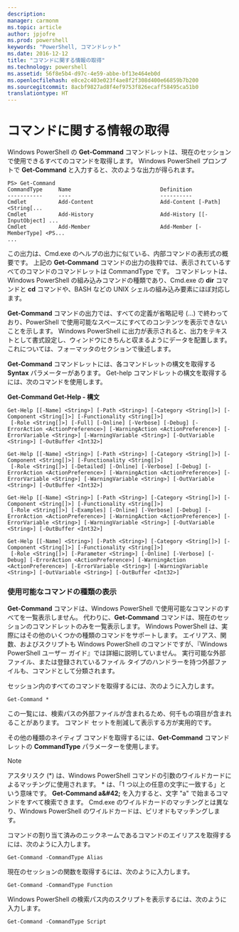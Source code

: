 ```yaml
---
description: 
manager: carmonm
ms.topic: article
author: jpjofre
ms.prod: powershell
keywords: "PowerShell, コマンドレット"
ms.date: 2016-12-12
title: "コマンドに関する情報の取得"
ms.technology: powershell
ms.assetid: 56f8e5b4-d97c-4e59-abbe-bf13e464eb0d
ms.openlocfilehash: e8ce2c403e023f4ae8f2f308d400e66859b7b200
ms.sourcegitcommit: 8acbf9827ad8f4ef9753f826ecaff58495ca51b0
translationtype: HT
---
```

# <a name="getting-information-about-commands"></a>コマンドに関する情報の取得
Windows PowerShell の **Get-Command** コマンドレットは、現在のセッションで使用できるすべてのコマンドを取得します。 Windows PowerShell プロンプトで **Get-Command** と入力すると、次のような出力が得られます。

```
PS> Get-Command
CommandType     Name                            Definition
-----------     ----                            ----------
Cmdlet          Add-Content                     Add-Content [-Path] <String[...
Cmdlet          Add-History                     Add-History [[-InputObject] ...
Cmdlet          Add-Member                      Add-Member [-MemberType] <PS...
...
```

この出力は、Cmd.exe のヘルプの出力に似ている、内部コマンドの表形式の概要です。 上記の **Get-Command** コマンドの出力の抜粋では、表示されているすべてのコマンドのコマンドレットは CommandType です。 コマンドレットは、Windows PowerShell の組み込みコマンドの種類であり、Cmd.exe の **dir** コマンドと **cd** コマンドや、BASH などの UNIX シェルの組み込み要素にほぼ対応します。

**Get-Command** コマンドの出力では、すべての定義が省略記号 (...) で終わっており、PowerShell で使用可能なスペースにすべてのコンテンツを表示できないことを示します。 Windows PowerShell に出力が表示されると、出力をテキストとして書式設定し、ウィンドウにきちんと収まるようにデータを配置します。 これについては、フォーマッタのセクションで後述します。

**Get-Command** コマンドレットには、各コマンドレットの構文を取得する **Syntax** パラメーターがあります。 Get-help コマンドレットの構文を取得するには、次のコマンドを使用します。

**Get-Command Get-Help - 構文**

```
Get-Help [[-Name] <String>] [-Path <String>] [-Category <String[]>] [-Component <String[]>] [-Functionality <String[]>]
 [-Role <String[]>] [-Full] [-Online] [-Verbose] [-Debug] [-ErrorAction <ActionPreference>] [-WarningAction <ActionPreference>] [-ErrorVariable <String>] [-WarningVariable <String>] [-OutVariable <String>] [-OutBuffer <Int32>]

Get-Help [[-Name] <String>] [-Path <String>] [-Category <String[]>] [-Component <String[]>] [-Functionality <String[]>]
 [-Role <String[]>] [-Detailed] [-Online] [-Verbose] [-Debug] [-ErrorAction <ActionPreference>] [-WarningAction <ActionPreference>] [-ErrorVariable <String>] [-WarningVariable <String>] [-OutVariable <String>] [-OutBuffer <Int32>]

Get-Help [[-Name] <String>] [-Path <String>] [-Category <String[]>] [-Component <String[]>] [-Functionality <String[]>]
 [-Role <String[]>] [-Examples] [-Online] [-Verbose] [-Debug] [-ErrorAction <ActionPreference>] [-WarningAction <ActionPreference>] [-ErrorVariable <String>] [-WarningVariable <String>] [-OutVariable <String>] [-OutBuffer <Int32>]

Get-Help [[-Name] <String>] [-Path <String>] [-Category <String[]>] [-Component <String[]>] [-Functionality <String[]>]
 [-Role <String[]>] [-Parameter <String>] [-Online] [-Verbose] [-Debug] [-ErrorAction <ActionPreference>] [-WarningAction <ActionPreference>] [-ErrorVariable <String>] [-WarningVariable <String>] [-OutVariable <String>] [-OutBuffer <Int32>]
```

### <a name="displaying-available-command-types"></a>使用可能なコマンドの種類の表示
**Get-Command** コマンドは、Windows PowerShell で使用可能なコマンドのすべてを一覧表示しません。 代わりに、**Get-Command** コマンドは、現在のセッションのコマンドレットのみを一覧表示します。 Windows PowerShell は、実際にはその他のいくつかの種類のコマンドをサポートします。 エイリアス、関数、およびスクリプトも Windows PowerShell のコマンドですが、『Windows PowerShell ユーザー ガイド』では詳細に説明していません。 実行可能な外部ファイル、または登録されているファイル タイプのハンドラーを持つ外部ファイルも、コマンドとして分類されます。

セッション内のすべてのコマンドを取得するには、次のように入力します。

```
Get-Command *
```

この一覧には、検索パスの外部ファイルが含まれるため、何千もの項目が含まれることがあります。 コマンド セットを削減して表示する方が実用的です。

その他の種類のネイティブ コマンドを取得するには、**Get-Command** コマンドレットの **CommandType** パラメーターを使用します。

> [!NOTE]
> アスタリスク (\*) は、Windows PowerShell コマンドの引数のワイルドカードによるマッチングに使用されます。 \* は、「1 つ以上の任意の文字に一致する」という意味です。 **Get-Command a\&#42;** を入力すると、文字 "a" で始まるコマンドをすべて検索できます。 Cmd.exe のワイルドカードのマッチングとは異なり、Windows PowerShell のワイルドカードは、ピリオドもマッチングします。

コマンドの割り当て済みのニックネームであるコマンドのエイリアスを取得するには、次のように入力します。

```
Get-Command -CommandType Alias
```

現在のセッションの関数を取得するには、次のように入力します。

```
Get-Command -CommandType Function
```

Windows PowerShell の検索パス内のスクリプトを表示するには、次のように入力します。

```
Get-Command -CommandType Script
```

